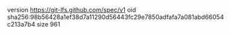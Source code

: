 version https://git-lfs.github.com/spec/v1
oid sha256:98b56428a1ef38d7a11290d56443fc29e7850adfafa7a081abd66054c213a7b4
size 961
